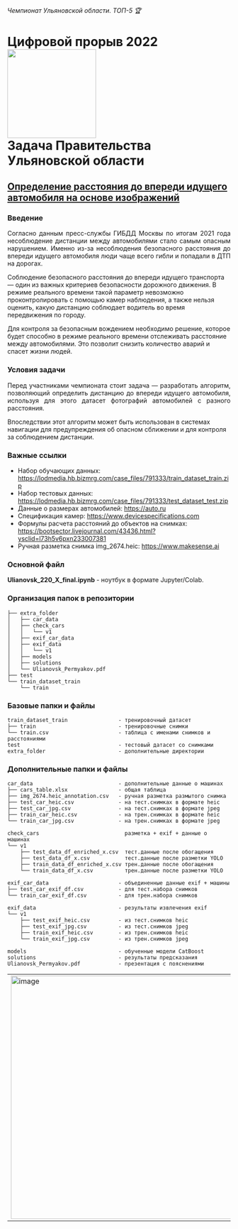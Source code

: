 ###### Чемпионат Ульяновской области. ТОП-5  🏆 


# **Цифровой прорыв 2022** <img src="https://hacks-ai.ru/_next/image?url=%2Fassets%2Flogos%2Flogo-horizontal.png&w=600&q=75" width="200"><br> **Задача Правительства Ульяновской области**

##  [Определение расстояния до впереди идущего автомобиля на основе изображений](https://hacks-ai.ru/championships/758259)

### Введение

<p align="justify"> Согласно данным пресс-службы ГИБДД Москвы по итогам 2021 года несоблюдение дистанции между автомобилями стало самым опасным нарушением. Именно из-за несоблюдения безопасного расстояния до впереди идущего автомобиля люди чаще всего гибли и попадали в ДТП на дорогах. 

Соблюдение безопасного расстояния до впереди идущего транспорта — один из важных критериев безопасности дорожного движения. В режиме реального времени такой параметр невозможно проконтролировать с помощью камер наблюдения, а также нельзя оценить, какую дистанцию соблюдает водитель во время передвижения по городу. 

Для контроля за безопасным вождением необходимо решение, которое будет способно в режиме реального времени отслеживать расстояние между автомобилями. Это позволит снизить количество аварий и спасет жизни людей.</p>

### Условия задачи

<p align="justify"> Перед участниками чемпионата стоит задача — разработать алгоритм, позволяющий определить дистанцию до впереди идущего автомобиля, используя для этого датасет фотографий автомобилей с разного расстояния.

Впоследствии этот алгоритм может быть использован в системах навигации для предупреждения об опасном сближении и для контроля за соблюдением дистанции.

### Важные ссылки


* Набор обучающих данных: https://lodmedia.hb.bizmrg.com/case_files/791333/train_dataset_train.zip
* Набор тестовых данных: https://lodmedia.hb.bizmrg.com/case_files/791333/test_dataset_test.zip
* Данные о размерах автомобилей: https://auto.ru 
* Спецификация камер: https://www.devicespecifications.com
* Формулы расчета расстояний до объектов на снимках:
https://bootsector.livejournal.com/43436.html?ysclid=l73h5v6pxn233007381 
* Ручная разметка снимка img_2674.heic: https://www.makesense.ai



### Основной файл
<p><b>Ulianovsk_220_X_final.ipynb</b> - ноутбук в формате Jupyter/Colab.</p> 


### Организация папок в репозитории
```shell
├── extra_folder
│   ├── car_data
│   ├── check_cars
│   │   └── v1
│   ├── exif_car_data
│   ├── exif_data
│   │   └── v1
│   ├── models
│   ├── solutions
│   └── Ulianovsk_Permyakov.pdf
├── test
└── train_dataset_train         
    └── train
```

### Базовые папки и файлы
```shell
train_dataset_train                - тренировочный датасет 
├── train                          - тренировочные снимки
└── train.csv                      - таблица с именами снимков и расстояниями
test                               - тестовый датасет со снимками
extra_folder                       - дополнительные директории
```
### Дополнительные папки и файлы
```shell
car_data                           - дополнительные данные о машинах
├── cars_table.xlsx                - общая таблица
├── img_2674.heic_annotation.csv   - ручная разметка размытого снимка
├── test_car_heic.csv              - на тест.снимках в формате heic
├── test_car_jpg.csv               - на тест.снимках в формате jpeg
├── train_car_heic.csv             - на трен.снимках в формате heic
└── train_car_jpg.csv              - на трен.снимках в формате jpeg
```
```shell
check_cars                           разметка + exif + данные о машинах
└── v1
    ├── test_data_df_enriched_x.csv  тест.данные после обогащения
    ├── test_data_df_x.csv           тест.данные после разметки YOLO
    ├── train_data_df_enriched_x.csv трен.данные после обогащения
    └── train_data_df_x.csv          трен.данные после разметки YOLO
```    
```shell
exif_car_data                      - объединенные данные exif + машины
├── test_car_exif_df.csv           - для тест.набора снимков
└── train_car_exif_df.csv          - для трен.набора снимков
``` 
```shell
exif_data                          - результаты извлечения exif
└── v1
    ├── test_exif_heic.csv         - из тест.снимков heic
    ├── test_exif_jpg.csv          - из тест.снимков jpeg
    ├── train_exif_heic.csv        - из трен.снимков heic
    └── train_exif_jpg.csv         - из трен.снимков jpeg
```   
```shell  
models                             - обученные модели CatBoost
solutions                          - результаты предсказания
Ulianovsk_Permyakov.pdf            - презентация с пояснениями
```  
<table>
<tr>
<td><img width="548" alt="image" src="https://user-images.githubusercontent.com/44007858/194670856-30e801e5-d961-4b21-aba9-a617867b1e09.jpg"></td>
<td><img width="549" alt="image" src="https://user-images.githubusercontent.com/44007858/194670853-92317c39-8ed9-4e34-9428-0d74a2751cdb.jpg"></td>
</tr>
</table>
